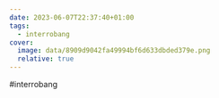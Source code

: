 ```yaml
---
date: 2023-06-07T22:37:40+01:00
tags:
  - interrobang
cover:
  image: data/8909d9042fa49994bf6d633dbded379e.png
  relative: true
---
```

\#interrobang
